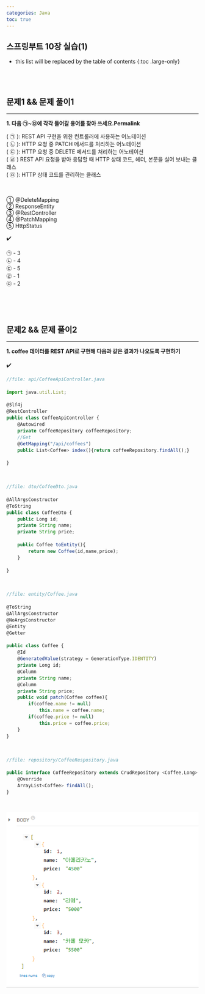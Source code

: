 ```yaml
---
categories: Java
toc: true
---
```


## 스프링부트 10장 실습(1)
* this list will be replaced by the table of contents
{:toc .large-only}
  <br> 
  <br>
  <br>
  <br>

## 문제1 && 문제 풀이1
___
**1. 다음 ㉠~㉤에 각각 들어갈 용어를 찾아 쓰세요.Permalink**
<br>

(  ㉠  ): REST API 구현을 위한 컨트롤러에 사용하는 어노테이션 <br>
(  ㉡  ): HTTP 요청 중 PATCH 메서드를 처리하는 어노테이션 <br>
(  ㉢  ): HTTP 요청 중 DELETE 메서드를 처리하는 어노테이션 <br>
(  ㉣  ) REST API 요청을 받아 응답할 때 HTTP 상태 코드, 헤더, 본문을 실어 보내는 클래스 <br>
(  ㉤  ): HTTP 상태 코드를 관리하는 클래스 <br>
<br>
<br>

① @DeleteMapping <br>
② ResponseEntity <br> 
③ @RestController <br> 
④ @PatchMapping <br> 
⑤ HttpStatus <br> 

✔️ <br>

㉠ - 3 
<br>
㉡ - 4
<br>
㉢ - 5 
<br>
㉣ - 1
<br>
㉤ - 2

<br>
​<br>
<br>





## 문제2 && 문제 풀이2
___
**1. coffee 데이터를 REST API로 구현해 다음과 같은 결과가 나오도록 구현하기**
<br>
<br>
✔️
<br>

```js
//file: api/CoffeeApiController.java

import java.util.List;

@Slf4j
@RestController
public class CoffeeApiController {
    @Autowired
    private CoffeeRepository coffeeRepository;
    //Get
    @GetMapping("/api/coffees")
    public List<Coffee> index(){return coffeeRepository.findAll();}

}

```
<br>

```js
//file: dto/CoffeeDto.java

@AllArgsConstructor
@ToString
public class CoffeeDto {
    public Long id;
    private String name;
    private String price;

    public Coffee toEntity(){
        return new Coffee(id,name,price);
    }

}
```
<br>

```js
//file: entity/Coffee.java

@ToString
@AllArgsConstructor
@NoArgsConstructor
@Entity
@Getter

public class Coffee {
    @Id
    @GeneratedValue(strategy = GenerationType.IDENTITY)
    private Long id;
    @Column
    private String name;
    @Column
    private String price;
    public void patch(Coffee coffee){
        if(coffee.name != null)
            this.name = coffee.name;
        if(coffee.price != null)
            this.price = coffee.price;
    }
}
```
<br>

```js
//file: repository/CoffeeRespository.java

public interface CoffeeRepository extends CrudRepository <Coffee,Long> {
    @Override
    ArrayList<Coffee> findAll();
}
```
<br>

![첨부1](https://github.com/YuiLoong/YuiLoong.github.io/blob/master/assets/img/0613_1.PNG?raw=true)

<br>
<br>



